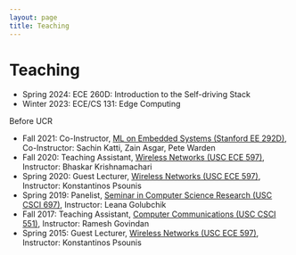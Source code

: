 ```yaml
---
layout: page
title: Teaching
---
```


# Teaching

* Spring 2024:  ECE 260D: Introduction to the Self-driving Stack
* Winter 2023:  ECE/CS 131: Edge Computing 

Before UCR
* Fall 2021:    Co-Instructor, [ML on Embedded Systems (Stanford EE 292D)]("https://ee292d.github.io/"), Co-Instructor: Sachin Katti, Zain Asgar, Pete Warden
* Fall 2020:    Teaching Assistant, [Wireless Networks (USC ECE 597)](https://classes.usc.edu/term-20203/course/ee-597/), Instructor: Bhaskar Krishnamachari
* Spring 2020:  Guest Lecturer, [Wireless Networks (USC ECE 597)](https://classes.usc.edu/term-20201/course/ee-597/), Instructor: Konstantinos Psounis
* Spring 2019:  Panelist, [Seminar in Computer Science Research (USC CSCI 697)](https://web-app.usc.edu/ws/soc_archive/soc/term-20191/course/csci-697/), Instructor: Leana Golubchik
* Fall 2017:    Teaching Assistant, [Computer Communications (USC CSCI 551)](https://docs.google.com/document/d/1EzXO5WKGVK2lgIF03YsxD8MnEP25DFAC2taS7EbFupY/edit?usp=sharing), Instructor: Ramesh Govindan
* Spring 2015:  Guest Lecturer, [Wireless Networks (USC ECE 597)](https://classes.usc.edu/term-20151/course/ee-597/), Instructor: Konstantinos Psounis 
